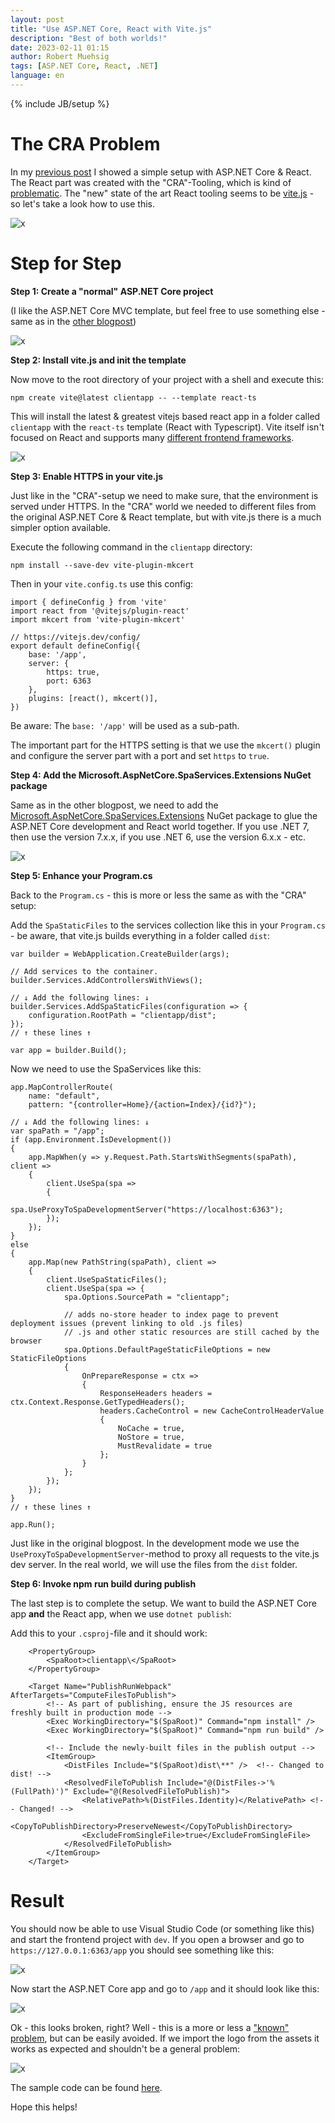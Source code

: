 ```yaml
---
layout: post
title: "Use ASP.NET Core, React with Vite.js"
description: "Best of both worlds!"
date: 2023-02-11 01:15
author: Robert Muehsig
tags: [ASP.NET Core, React, .NET]
language: en
---
```


{% include JB/setup %}

# The CRA Problem

In my [previous post](https://blog.codeinside.eu/2023/01/25/aspnet-core-and-react/) I showed a simple setup with ASP.NET Core & React. The React part was created with the "CRA"-Tooling, which is kind of [problematic](https://twitter.com/t3dotgg/status/1616918838830059520). The "new" state of the art React tooling seems to be [vite.js](https://vitejs.dev/) - so let's take a look how to use this.

![x]({{BASE_PATH}}/assets/md-images/2023-02-11/vitejs.png "Vitejs Logo")

# Step for Step 

__Step 1: Create a "normal" ASP.NET Core project__

(I like the ASP.NET Core MVC template, but feel free to use something else - same as in the [other blogpost](https://blog.codeinside.eu/2023/01/25/aspnet-core-and-react/))

![x]({{BASE_PATH}}/assets/md-images/2023-02-11/step1.png "Step 1: Create a normal ASPNET Core project")

__Step 2: Install vite.js and init the template__

Now move to the root directory of your project with a shell and execute this:

```
npm create vite@latest clientapp -- --template react-ts
```

This will install the latest & greatest vitejs based react app in a folder called `clientapp` with the `react-ts` template (React with Typescript). Vite itself isn't focused on React and supports many [different frontend frameworks](https://vitejs.dev/guide/#trying-vite-online).

![x]({{BASE_PATH}}/assets/md-images/2023-02-11/step1.png "Step 2: Init vitejs")


__Step 3: Enable HTTPS in your vite.js__

Just like in the "CRA"-setup we need to make sure, that the environment is served under HTTPS. In the "CRA" world we needed to different files from the original ASP.NET Core & React template, but with vite.js there is a much simpler option available.

Execute the following command in the `clientapp` directory:

```
npm install --save-dev vite-plugin-mkcert
```

Then in your `vite.config.ts` use this config:

```
import { defineConfig } from 'vite'
import react from '@vitejs/plugin-react'
import mkcert from 'vite-plugin-mkcert'

// https://vitejs.dev/config/
export default defineConfig({
    base: '/app',
    server: {
        https: true,
        port: 6363
    },
    plugins: [react(), mkcert()],
})
```

Be aware: The `base: '/app'` will be used as a sub-path. 

The important part for the HTTPS setting is that we use the `mkcert()` plugin and configure the server part with a port and set `https` to `true`.

__Step 4: Add the Microsoft.AspNetCore.SpaServices.Extensions NuGet package__

Same as in the other blogpost, we need to add the [Microsoft.AspNetCore.SpaServices.Extensions](https://www.nuget.org/packages/Microsoft.AspNetCore.SpaServices.Extensions) NuGet package to glue the ASP.NET Core development and React world together. If you use .NET 7, then use the version 7.x.x, if you use .NET 6, use the version 6.x.x - etc.

![x]({{BASE_PATH}}/assets/md-images/2023-02-11/step1.png "Step 4: Add NuGet Package")

__Step 5: Enhance your Program.cs__ 

Back to the `Program.cs` - this is more or less the same as with the "CRA" setup:

Add the `SpaStaticFiles` to the services collection like this in your `Program.cs` - be aware, that vite.js builds everything in a folder called `dist`:

```
var builder = WebApplication.CreateBuilder(args);

// Add services to the container.
builder.Services.AddControllersWithViews();

// ↓ Add the following lines: ↓
builder.Services.AddSpaStaticFiles(configuration => {
    configuration.RootPath = "clientapp/dist";
});
// ↑ these lines ↑

var app = builder.Build();
```

Now we need to use the SpaServices like this:

```
app.MapControllerRoute(
    name: "default",
    pattern: "{controller=Home}/{action=Index}/{id?}");

// ↓ Add the following lines: ↓
var spaPath = "/app";
if (app.Environment.IsDevelopment())
{
    app.MapWhen(y => y.Request.Path.StartsWithSegments(spaPath), client =>
    {
        client.UseSpa(spa =>
        {
            spa.UseProxyToSpaDevelopmentServer("https://localhost:6363");
        });
    });
}
else
{
    app.Map(new PathString(spaPath), client =>
    {
        client.UseSpaStaticFiles();
        client.UseSpa(spa => {
            spa.Options.SourcePath = "clientapp";

            // adds no-store header to index page to prevent deployment issues (prevent linking to old .js files)
            // .js and other static resources are still cached by the browser
            spa.Options.DefaultPageStaticFileOptions = new StaticFileOptions
            {
                OnPrepareResponse = ctx =>
                {
                    ResponseHeaders headers = ctx.Context.Response.GetTypedHeaders();
                    headers.CacheControl = new CacheControlHeaderValue
                    {
                        NoCache = true,
                        NoStore = true,
                        MustRevalidate = true
                    };
                }
            };
        });
    });
}
// ↑ these lines ↑

app.Run();
```

Just like in the original blogpost. In the development mode we use the `UseProxyToSpaDevelopmentServer`-method to proxy all requests to the vite.js dev server. In the real world, we will use the files from the `dist` folder.

__Step 6: Invoke npm run build during publish__

The last step is to complete the setup. We want to build the ASP.NET Core app __and__ the React app, when we use `dotnet publish`:

Add this to your `.csproj`-file and it should work:

```
	<PropertyGroup>
		<SpaRoot>clientapp\</SpaRoot>
	</PropertyGroup>

	<Target Name="PublishRunWebpack" AfterTargets="ComputeFilesToPublish">
		<!-- As part of publishing, ensure the JS resources are freshly built in production mode -->
		<Exec WorkingDirectory="$(SpaRoot)" Command="npm install" />
		<Exec WorkingDirectory="$(SpaRoot)" Command="npm run build" />

		<!-- Include the newly-built files in the publish output -->
		<ItemGroup>
			<DistFiles Include="$(SpaRoot)dist\**" />  <!-- Changed to dist! -->
			<ResolvedFileToPublish Include="@(DistFiles->'%(FullPath)')" Exclude="@(ResolvedFileToPublish)">
				<RelativePath>%(DistFiles.Identity)</RelativePath> <!-- Changed! -->
				<CopyToPublishDirectory>PreserveNewest</CopyToPublishDirectory>
				<ExcludeFromSingleFile>true</ExcludeFromSingleFile>
			</ResolvedFileToPublish>
		</ItemGroup>
	</Target>
```

# Result 

You should now be able to use Visual Studio Code (or something like this) and start the frontend project with `dev`. If you open a browser and go to `https://127.0.0.1:6363/app` you should see something like this:

![x]({{BASE_PATH}}/assets/md-images/2023-02-11/result-vscode.png "Visual Studio Code Result")

Now start the ASP.NET Core app and go to `/app` and it should look like this:

![x]({{BASE_PATH}}/assets/md-images/2023-02-11/result-vs.png "Visual Studio Result")

Ok - this looks broken, right? Well - this is a more or less a ["known" problem](https://github.com/vitejs/vite/issues/7358), but can be easily avoided. If we import the logo from the assets it works as expected and shouldn't be a general problem:

![x]({{BASE_PATH}}/assets/md-images/2023-02-11/result-fix.png "Fix")

The sample code can be found [here](https://github.com/Code-Inside/Samples/tree/master/2023/reactvideovite/reactvideovite).

Hope this helps! 